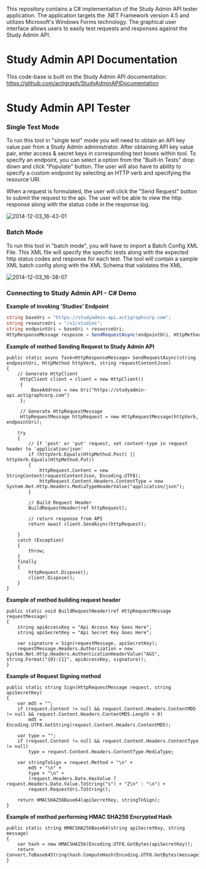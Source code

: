 This repository contains a C# implementation of the Study Admin API tester application. The application targets the .NET
Framework version 4.5 and utilizes Microsoft's Windows Forms technology. The graphical user interface allows users to easily
test requests and responses against the Study Admin API. 

Study Admin API Documentation
==========================
This code-base is built on the Study Admin API documentation: https://github.com/actigraph/StudyAdminAPIDocumentation



Study Admin API Tester
==========================

### Single Test Mode ###

To run this tool in "single test" mode you will need to obtain an API key value pair from a Study Admin administrator. After obtaining API key value pair, enter access & secret keys in corresponding text boxes within tool. To specify an endpoint, you can select a option from the "Built-In Tests" drop down and click "Populate" button. The user will also have to ability to specify a custom endpoint by selecting an HTTP verb and specifying the resource URI.

When a request is formulated, the user will click the "Send Request" button to submit the request to the api. The user
will be able to view the http response along with the status code in the response log.

![2014-12-03_16-43-01](https://cloud.githubusercontent.com/assets/9215408/5290337/8702b14e-7b0b-11e4-97fb-80f5de99bc7f.png)




### Batch Mode ###

To run this tool in "batch mode", you will have to import a Batch Config XML File. This XML file will specify the specific tests along with the expected http status codes and response for each test. The tool will contain a sample XML batch config along with the XML Schema that validates the XML.

![2014-12-03_16-38-07](https://cloud.githubusercontent.com/assets/9215408/5290284/0fa15d4e-7b0b-11e4-8bec-d5d05998ec6a.png)




### Connecting to Study Admin API - C# Demo ###


**Example of invoking 'Studies' Endpoint** 
   
```c#
string baseUri = "https://studyadmin-api.actigraphcorp.com";
string resourceUri = "/v1/studies";
string endpointUri = baseUri + resourceUri;
HttpResponseMessage resposne = SendRequestAsync(endpointUri, HttpMethod.Get, null).Result;
```
	
**Example of method Sending Request to Study Admin API**

	public static async Task<HttpResponseMessage> SendRequestAsync(string endpointUri, HttpMethod httpVerb, string requestContentJson)
	{
	    // Generate HttpClient   
	     HttpClient client = client = new HttpClient()
	     {
	         BaseAddress = new Uri("https://studyadmin-api.actigraphcorp.com")
	     };
	
	     // Generate HttpRequestMessage
	     HttpRequestMessage httpRequest = new HttpRequestMessage(httpVerb, endpointUri);
	    
	    try
	    {   
	        // If 'post' or 'put' request, set content-type in request header to 'application/json'
	        if (httpVerb.Equals(HttpMethod.Post) || httpVerb.Equals(HttpMethod.Put))
	        {
	            httpRequest.Content = new StringContent(requestContentJson, Encoding.UTF8);
	            httpRequest.Content.Headers.ContentType = new System.Net.Http.Headers.MediaTypeHeaderValue("application/json");
	        }
	
	        // Build Request Header
	        BuildRequestHeader(ref httpRequest);
	        
			// return response from API 
	        return await client.SendAsync(httpRequest);
	
		}
	    catch (Exception)
	    {
	        throw;
	    }
	    finally
	    {
	        httpRequest.Dispose();
	        client.Dispose();
	    }
	}


**Example of method building request header**
        
	public static void BuildRequestHeader(ref HttpRequestMessage requestMessage)
	{        
		string apiAccessKey = "Api Access Key Goes Here";
		string apiSecretKey = "Api Secret Key Goes Here";
	
	    var signature = Sign(requestMessage, apiSecretKey);
	    requestMessage.Headers.Authorization = new System.Net.Http.Headers.AuthenticationHeaderValue("AGS", string.Format("{0}:{1}", apiAccessKey, signature));
	}

**Example of Request Signing method**

	public static string Sign(HttpRequestMessage request, string apiSecretKey)
	{
	    var md5 = "";
	    if (request.Content != null && request.Content.Headers.ContentMD5 != null && request.Content.Headers.ContentMD5.Length > 0)
	        md5 = Encoding.UTF8.GetString(request.Content.Headers.ContentMD5);
	
	    var type = "";
	    if (request.Content != null && request.Content.Headers.ContentType != null)
	        type = request.Content.Headers.ContentType.MediaType;
	
	    var stringToSign = request.Method + "\n" +
	        md5 + "\n" +
	        type + "\n" +
	        (request.Headers.Date.HasValue ? request.Headers.Date.Value.ToString("s") + "Z\n" : "\n") +
	        request.RequestUri.ToString();
	
	    return HMACSHA256Base64(apiSecretKey, stringToSign);
	}


**Example of method performing HMAC SHA256 Encrypted Hash**

	public static string HMACSHA256Base64(string apiSecretKey, string message)
    {
        var hash = new HMACSHA256(Encoding.UTF8.GetBytes(apiSecretKey));
        return Convert.ToBase64String(hash.ComputeHash(Encoding.UTF8.GetBytes(message)));
    }

